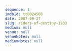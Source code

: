 ```yaml
---
sequence: 1
imdbId: tt0024500
date: 2007-09-27
slug: riders-of-destiny-1933
medium: null
venue: null
venueNotes: null
mediumNotes: null
---
```


